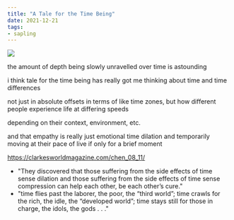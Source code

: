 ```yaml
---
title: "A Tale for the Time Being"
date: 2021-12-21
tags:
- sapling
---
```


![](/thoughts/images/the%20persistence%20of%20memory.png)

the amount of depth being slowly unravelled over time is astounding

i think tale for the time being has really got me thinking about time and time differences

not just in absolute offsets in terms of like time zones, but how different people experience life at differing speeds

depending on their context, environment, etc.

and that empathy is really just emotional time dilation and temporarily moving at their pace of live if only for a brief moment

https://clarkesworldmagazine.com/chen_08_11/
- "They discovered that those suffering from the side effects of time sense dilation and those suffering from the side effects of time sense compression can help each other, be each other’s cure."
- "time flies past the laborer, the poor, the “third world”; time crawls for the rich, the idle, the “developed world”; time stays still for those in charge, the idols, the gods . . ."